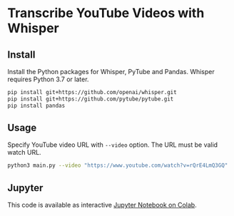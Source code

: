 # Transcribe YouTube Videos with Whisper

## Install

Install the Python packages for Whisper, PyTube and Pandas. Whisper requires Python 3.7 or later.

```sh
pip install git+https://github.com/openai/whisper.git 
pip install git+https://github.com/pytube/pytube.git
pip install pandas
```

## Usage
Specify YouTube video URL with `--video` option. The URL must be valid watch URL.

```sh
python3 main.py --video "https://www.youtube.com/watch?v=rQrE4LmQ3GQ"
```

## Jupyter
This code is available as interactive [Jupyter Notebook on Colab](https://colab.research.google.com/drive/1QEffU2A5PaJzfdvmLcd53vZ5emizQcFG?usp=sharing).